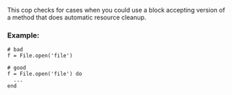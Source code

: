 This cop checks for cases when you could use a block
accepting version of a method that does automatic
resource cleanup.

### Example:

    # bad
    f = File.open('file')

    # good
    f = File.open('file') do
      ...
    end